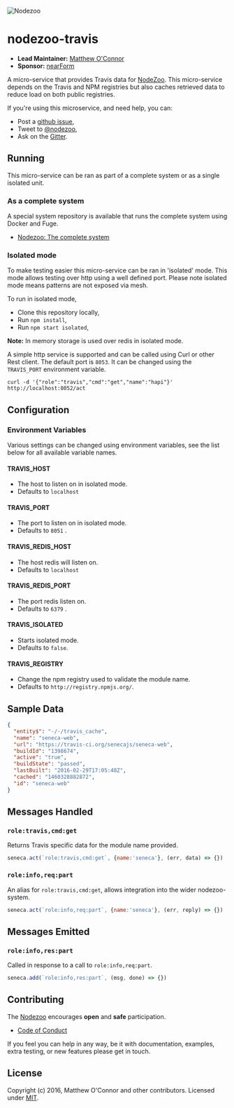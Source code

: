 ![Nodezoo][Banner]

# nodezoo-travis
- __Lead Maintainer:__ [Matthew O'Connor][Lead]
- __Sponsor:__ [nearForm][Sponsor]

A micro-service that provides Travis data for [NodeZoo][]. This micro-service depends
on the Travis and NPM registries but also caches retrieved data to reduce load on both
public registries.

If you're using this microservice, and need help, you can:

- Post a [github issue][],
- Tweet to [@nodezoo][],
- Ask on the [Gitter][gitter-url].

## Running
This micro-service can be ran as part of a complete system or as a single isolated
unit.

### As a complete system
A special system repository is available that runs the complete system using Docker
and Fuge.

- [Nodezoo: The complete system][System]

### Isolated mode
To make testing easier this micro-service can be ran in 'isolated' mode. This mode
allows testing over http using a well defined port. Please note isolated mode means
patterns are not exposed via mesh.

To run in isolated mode,

 - Clone this repository locally,
 - Run `npm install`,
 - Run `npm start isolated`,

__Note:__ In memory storage is used over redis in isolated mode.

A simple http service is supported and can be called using Curl or other Rest client.
The default port is `8053`. It can be changed using the `TRAVIS_PORT` environment
variable.

```
curl -d '{"role":"travis","cmd":"get","name":"hapi"}' http://localhost:8052/act
```

## Configuration

### Environment Variables
Various settings can be changed using environment variables, see the list below for
all available variable names.

#### TRAVIS_HOST
  - The host to listen on in isolated mode.
  - Defaults to `localhost`

#### TRAVIS_PORT
  - The port to listen on in isolated mode.
  - Defaults to `8051` .

#### TRAVIS_REDIS_HOST
  - The host redis will listen on.
  - Defaults to `localhost`

#### TRAVIS_REDIS_PORT
  - The port redis listen on.
  - Defaults to `6379` .

#### TRAVIS_ISOLATED
  - Starts isolated mode.
  - Defaults to `false`.

#### TRAVIS_REGISTRY
  - Change the npm registry used to validate the module name.
  - Defaults to `http://registry.npmjs.org/`.

## Sample Data
```json
{
  "entity$": "-/-/travis_cache",
  "name": "seneca-web",
  "url": "https://travis-ci.org/senecajs/seneca-web",
  "buildId": "1398674",
  "active": "true",
  "buildState": "passed",
  "lastBuilt": "2016-02-29T17:05:48Z",
  "cached": "1460328882872",
  "id": "seneca-web"
}
```

## Messages Handled

### `role:travis,cmd:get`
Returns Travis specific data for the module name provided.

```js
seneca.act(`role:travis,cmd:get`, {name:'seneca'}, (err, data) => {})
```

### `role:info,req:part`
An alias for `role:travis,cmd:get`, allows integration into the wider nodezoo-system.

```js
seneca.act(`role:info,req:part`, {name:'seneca'}, (err, reply) => {})
```

## Messages Emitted

### `role:info,res:part`

Called in response to a call to `role:info,req:part`.

```js
seneca.add(`role:info,res:part`, (msg, done) => {})
```

## Contributing
The [Nodezoo][Org] encourages __open__ and __safe__ participation.

- [Code of Conduct][CoC]

If you feel you can help in any way, be it with documentation, examples, extra testing, or new
features please get in touch.

## License
Copyright (c) 2016, Matthew O'Connor and other contributors.
Licensed under [MIT][].

[Banner]: https://raw.githubusercontent.com/nodezoo/nodezoo-org/master/assets/logo-nodezoo.png
[Lead]: https://github.com/mcdonnelldean
[Sponsor]: http://www.nearform.com/
[Org]: https://github.com/nodezoo
[CoC]: https://github.com/nodezoo/nodezoo-org/blob/master/CoC.md
[MIT]: ./LICENSE
[github issue]: https://github.com/nodezoo/nodezoo-npm/issues
[@nodezoo]: http://twitter.com/nodezoo
[gitter-url]: https://gitter.im/nodezoo/nodezoo-org
[System]: https://github.com/nodezoo/nodezoo-system
[NodeZoo]: https://github.com/rjrodger/nodezoo
